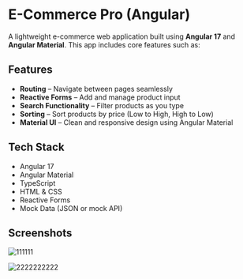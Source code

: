 # E-Commerce Pro (Angular)

A lightweight e-commerce web application built using **Angular 17** and **Angular Material**. This app includes core features such as:

## Features

-  **Routing** – Navigate between pages seamlessly  
-  **Reactive Forms** – Add and manage product input  
-  **Search Functionality** – Filter products as you type  
-  **Sorting** – Sort products by price (Low to High, High to Low)  
-  **Material UI** – Clean and responsive design using Angular Material

## Tech Stack

- Angular 17  
- Angular Material  
- TypeScript  
- HTML & CSS  
- Reactive Forms  
- Mock Data (JSON or mock API)

## Screenshots

![111111](https://github.com/user-attachments/assets/fc51f320-47bc-476e-8b55-491834a6e915)

![2222222222](https://github.com/user-attachments/assets/77d18aae-2cc7-422a-be90-7197d0156d91)



